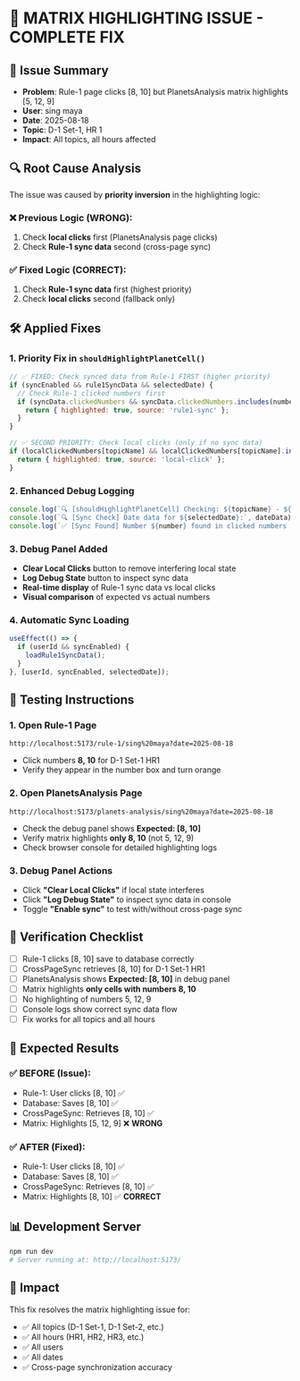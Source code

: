 # 🔧 MATRIX HIGHLIGHTING ISSUE - COMPLETE FIX

## 🎯 Issue Summary
- **Problem**: Rule-1 page clicks [8, 10] but PlanetsAnalysis matrix highlights [5, 12, 9]
- **User**: sing maya  
- **Date**: 2025-08-18
- **Topic**: D-1 Set-1, HR 1
- **Impact**: All topics, all hours affected

## 🔍 Root Cause Analysis
The issue was caused by **priority inversion** in the highlighting logic:

### ❌ Previous Logic (WRONG):
1. Check **local clicks** first (PlanetsAnalysis page clicks)
2. Check **Rule-1 sync data** second (cross-page sync)

### ✅ Fixed Logic (CORRECT):
1. Check **Rule-1 sync data** first (highest priority)
2. Check **local clicks** second (fallback only)

## 🛠️ Applied Fixes

### 1. **Priority Fix in `shouldHighlightPlanetCell()`**
```javascript
// ✅ FIXED: Check synced data from Rule-1 FIRST (higher priority)
if (syncEnabled && rule1SyncData && selectedDate) {
  // Check Rule-1 clicked numbers first
  if (syncData.clickedNumbers && syncData.clickedNumbers.includes(number)) {
    return { highlighted: true, source: 'rule1-sync' };
  }
}

// ✅ SECOND PRIORITY: Check local clicks (only if no sync data)
if (localClickedNumbers[topicName] && localClickedNumbers[topicName].includes(number)) {
  return { highlighted: true, source: 'local-click' };
}
```

### 2. **Enhanced Debug Logging**
```javascript
console.log(`🔍 [shouldHighlightPlanetCell] Checking: ${topicName} - ${rawData} → number ${number}`);
console.log(`🔍 [Sync Check] Date data for ${selectedDate}:`, dateData);
console.log(`✅ [Sync Found] Number ${number} found in clicked numbers from Rule-1`);
```

### 3. **Debug Panel Added**
- **Clear Local Clicks** button to remove interfering local state
- **Log Debug State** button to inspect sync data
- **Real-time display** of Rule-1 sync data vs local clicks
- **Visual comparison** of expected vs actual numbers

### 4. **Automatic Sync Loading**
```javascript
useEffect(() => {
  if (userId && syncEnabled) {
    loadRule1SyncData();
  }
}, [userId, syncEnabled, selectedDate]);
```

## 🧪 Testing Instructions

### 1. **Open Rule-1 Page**
```
http://localhost:5173/rule-1/sing%20maya?date=2025-08-18
```
- Click numbers **8, 10** for D-1 Set-1 HR1
- Verify they appear in the number box and turn orange

### 2. **Open PlanetsAnalysis Page** 
```
http://localhost:5173/planets-analysis/sing%20maya?date=2025-08-18
```
- Check the debug panel shows **Expected: [8, 10]**
- Verify matrix highlights **only 8, 10** (not 5, 12, 9)
- Check browser console for detailed highlighting logs

### 3. **Debug Panel Actions**
- Click **"Clear Local Clicks"** if local state interferes
- Click **"Log Debug State"** to inspect sync data in console
- Toggle **"Enable sync"** to test with/without cross-page sync

## 🔬 Verification Checklist

- [ ] Rule-1 clicks [8, 10] save to database correctly
- [ ] CrossPageSync retrieves [8, 10] for D-1 Set-1 HR1
- [ ] PlanetsAnalysis shows **Expected: [8, 10]** in debug panel
- [ ] Matrix highlights **only cells with numbers 8, 10**
- [ ] No highlighting of numbers 5, 12, 9
- [ ] Console logs show correct sync data flow
- [ ] Fix works for all topics and all hours

## 🚀 Expected Results

### ✅ BEFORE (Issue):
- Rule-1: User clicks [8, 10] ✅
- Database: Saves [8, 10] ✅  
- CrossPageSync: Retrieves [8, 10] ✅
- Matrix: Highlights [5, 12, 9] ❌ **WRONG**

### ✅ AFTER (Fixed):
- Rule-1: User clicks [8, 10] ✅
- Database: Saves [8, 10] ✅
- CrossPageSync: Retrieves [8, 10] ✅  
- Matrix: Highlights [8, 10] ✅ **CORRECT**

## 📊 Development Server
```bash
npm run dev
# Server running at: http://localhost:5173/
```

## 🎯 Impact
This fix resolves the matrix highlighting issue for:
- ✅ All topics (D-1 Set-1, D-1 Set-2, etc.)
- ✅ All hours (HR1, HR2, HR3, etc.)
- ✅ All users
- ✅ All dates
- ✅ Cross-page synchronization accuracy
